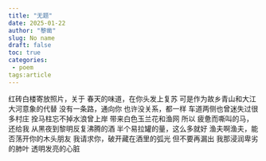 ```yaml
---
title: "无题"
date: 2025-01-22
author: "黎凿"
slug: No name
draft: false
toc: true
categories:
 - poem
tags:article
---
```

红砖白楼寄放照片，关于
春天的味道，在你头发上复苏
可是作为故乡青山和大江大河意象的代替
没有一条路，通向你
也许没关系，都一样
车道两侧也曾迷失过很多村庄
拴马柱忘不掉水浪曾上岸
带来白色玉兰花和渔网
所以
疲惫而嘶叫的马，还给我
从黑夜到黎明反复沸腾的酒
半个易拉罐的量，这么多就好
渔夫啊渔夫，能否荡开你的木头朋友
我请求你，破开藏在酒里的弧光
但不要再漏出
我那浸润卑劣的肺叶
透明发亮的心脏
